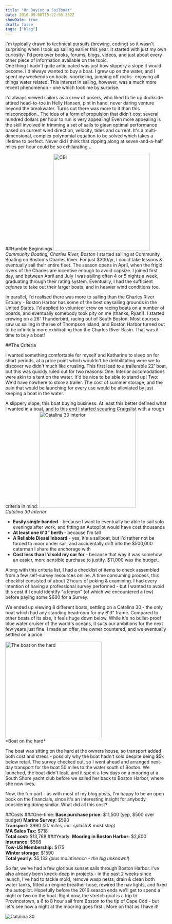 ```yaml
---
title: "On Buying a Sailboat"
date: 2016-09-08T15:22:56.332Z
showDate: true
draft: false
tags: ["blog"]
---
```


I'm typically drawn to technical pursuits (brewing, coding) so it wasn't surprising when I took up sailing earlier this year. It started with just my own curiosity- I'd pore over books, forums, blogs, videos, and just about every other piece of information available on the topic.    
One thing I hadn't quite anticipated was just how slippery a slope it would become. I'd always wanted to buy a boat. I grew up on the water, and I spent my weekends on boats, snorkeling, jumping off rocks- enjoying all things water related. This interest in sailing, however, was a much more recent phenomenon - one which took me by surprise. 

I'd always viewed sailors as a crew of posers, who liked to tie up dockside attired head-to-toe in Helly Hansen, pint in hand, never daring venture beyond the breakwater. Turns out there was more to it than this misconception..
The idea of a form of propulsion that didn't cost several hundred dollars per hour to run is very appealing! Even more appealing is the skill involved in trimming a set of sails to glean optimal performance based on current wind direction, velocity, tides and current. It's a multi-dimensional, complex polynomial equation to be solved which takes a lifetime to perfect. Never did I think that zipping along at seven-and-a-half miles per hour could be so exhilarating .. 

##Humble Beginnings
<span class="alignright">
<img src="http://i.imgur.com/QsENV6Y.jpg" alt="CBI" style="width: 300px;">
<br style="clear:both;"/>
*Community Boating, Charles River, Boston*
</span>
I started sailing at Community Boating on Boston's Charles River. For just $300/yr, I could take lessons & eventually sail their entire fleet. The season opens in April, when the frigid rivers of the Charles are incentive enough to avoid capsize. I joined first day, and between April and July I was sailing often 4 or 5 nights a week, graduating through their rating system. 
Eventually, I had the sufficient *cajones* to take out their larger boats, and in heavier wind conditions too. 

In parallel, I'd realised there was more to sailing than the Charles River Estuary - Boston Harbor has some of the best daysailing grounds in the United States. I'd applied to volunteer crew on racing boats on a number of boards, and eventually somebody took pity on me (thanks, Ryan!). I started crewing on a 26' Thunderbird, racing out of South Boston. Most courses saw us sailing in the lee of Thompson Island, and Boston Harbor turned out to be infinitely more exhilirating than the Charles River Basin. That was it - time to buy a boat! 

##The Criteria

I wanted something comfortable for myself and Katharine to sleep on for short periods, at a price point which wouldn't be dehbilitating were we to discover we didn't much like crusiing. This first lead to a trailerable 22' boat, but this was quickly ruled out for two reasons: 
One: Interior accomodations were akin to a tent on the water. It'd be nice to be able to stand up!
Two: We'd have nowhere to store a trailer. The cost of summer storage, and the pain that would be launching for every use would be alleviated by just keeping a boat in the water. 

A slippery slope, this boat buying business. At least this better defined what I wanted in a boat, and to this end I started scouring Craigslist with a rough criteria in mind:
<span class="alignright">
<img src="http://i.imgur.com/XhobldY.jpg" alt="Catalina 30 interior" style="width: 300px;">
<br style="clear:both;"/>
*Catalina 30 Interior*
</span>

* **Easily single handed** - because I want to eventually be able to sail solo evenings after work, and fitting an Autopilot would have cost thousands
* **At least one 6'3" berth** - because I'm tall
* **A Reliable Diesel Inboard** - yes, it's a sailboat, but I'd rather not be forced to moor under sail, and accidentally drift into the $500,000 catarman I share the anchorage with
* **Cost less than I'd sold my car for** - because that way it was somehow an easier, more sensible purchase to justify. $11,000 was the budget.

Along with this criteria list, I had a checklist of items to check assembled from a few self-survey resources online. A time consuming process, this checklist consisted of about 2 hours of poking & examining. 
I had every intention of having a professional survey performed -  but I wanted to avoid this cost if I could identify "a lemon" (of which we encountered a few) before paying some $600 for a Survey. 

We ended up viewing 8 different boats, settling on a Catalina 30 - the only boat which had any standing headroom for my 6'3" frame. Compared to other boats of its size, it feels huge down below. 
While it's no bullet-proof blue water cruiser of the world's oceans, it suits our ambitions for the next few years just fine.
I made an offer, the owner countered, and we eventually settled on a price.

<span class="alignright">
<img src="http://i.imgur.com/yn6kYpy.jpg" alt="The boat on the hard" style="width: 300px;">
<br style="clear:both;"/>
*Boat on the hard*
</span>

The boat was sitting on the hard at the owners house, so transport added both cost and stress - possibly why the boat hadn't sold despite being $5k below retail. The survey checked out, so I went ahead and arranged next-day transport for the boat 50 miles to the water south of Boston. 
We launched, the boat didn't leak, and it spent a few days on a mooring at a South Shore yacht club before we sailed her back to Boston Harbor, where she now lives. 

Now, the fun part - as with most of my blog posts, I'm happy to be an open book on the financials, since it's an interesting insight for anybody considering doing similar. What did all this cost? 

##Costs
###One-time:
**Base purchase price:** $11,500 (yep, $500 over budget)
**Marine Survey:** $590  
**Transport:** $990 *(50 miles, inc. splash & mast step)*  
**MA Sales Tax:** $718  
**Total cost:** $13,768
###Yearly:
**Mooring in Boston Harbor:** $2,800  
**Insurance:** $568  
**Tow-US Membership:** $175  
**Winter storage:** $1590  
**Total yearly:** $5,133 *(plus maintinence - the big unknown!*)

So far, we've had a few glorious sunset sails through Boston Harbor. I've also already been kneck-deep in projects - in the past 2 weeks since launch, I've had to tackle mold, remove wasp nests, drain & clean both water tanks, fitted an engine breather hose, rewired the nav lights, and fixed the autopilot. 
Hopefully before the 2016 season ends we'll get to spend a night or two on the boat. Right now, the stretch goal is a trip to Provincetown, a 6 to 8 hour sail from Boston to the tip of Cape Cod - but let's see how a night at the mooring goes first.. 
More on that as I have it!

<img src="http://i.imgur.com/HVfVchQ.jpg" alt="Catalina 30" style="">

